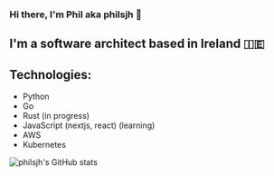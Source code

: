 ### Hi there, I'm Phil aka philsjh 👋

## I'm a software architect based in Ireland 🇮🇪

## Technologies:
- Python
- Go
- Rust (in progress)
- JavaScript (nextjs, react) (learning)
- AWS
- Kubernetes

![philsjh's GitHub stats](https://github-readme-stats.vercel.app/api?username=philsjh&count_private=true&show_icons=true&theme=tokyonight&include_all_commits=true)
